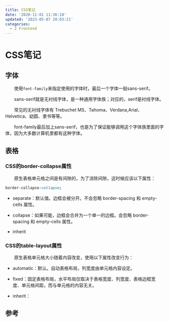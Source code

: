 ```yaml
---
title: CSS笔记
date: '2020-11-01 11:36:10'
updated: '2023-05-07 20:03:21'
categories:
  - 2 Frontend
---
```


# CSS笔记

## 字体

　　使用`font-family`来指定使用的字体时，最后一个字体一般sans-serif。

　　sans-serif就是无衬线字体，是一种通用字体族；对应的，serif是衬线字体。

　　常见的无衬线字体有 Trebuchet MS、Tahoma、Verdana,Arial、Helvetica、幼圆、隶书等等。

　　font-family最后加上sans-serif，也是为了保证能够调用这个字体族里面的字体，因为大多数计算机里都有这种字体。

## 表格

### CSS的border-collapse属性

　　原生表格单元格之间是有间隙的，为了消除间隙，这时候应该以下属性：

```CSS
border-collapse:collapse;
```

- separate：默认值。边框会被分开。不会忽略 border-spacing 和 empty-cells 属性。

- collapse：如果可能，边框会合并为一个单一的边框。会忽略 border-spacing 和 empty-cells 属性。

- inherit

### CSS的table-layout属性

　　原生表格单元格大小随着内容改变，使用以下属性改变行为：

- automatic：默认。自动表格布局，列宽度由单元格内容设定。

- fixed：固定表格布局，水平布局仅取决于表格宽度、列宽度、表格边框宽度、单元格间距，而与单元格的内容无关。

- inherit：

## 参考

[^1]: [想要学CSS应该如何入门？](https://www.zhihu.com/question/24826065/answer/194294438)

